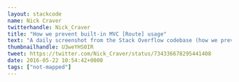 ```yaml
---
layout: stackcode
name: Nick Craver
twitterhandle: Nick_Craver
title: "How we prevent built-in MVC [Route] usage"
text: "A daily screenshot from the Stack Overflow codebase (how we prevent built-in MVC [Route] usage). "
thumbnailhandle: U3weYHS0IR
tweet: https://twitter.com/Nick_Craver/status/734336678295441408
date: 2016-05-22 10:54:42+0000
tags: ["not-mapped"]
---
```

